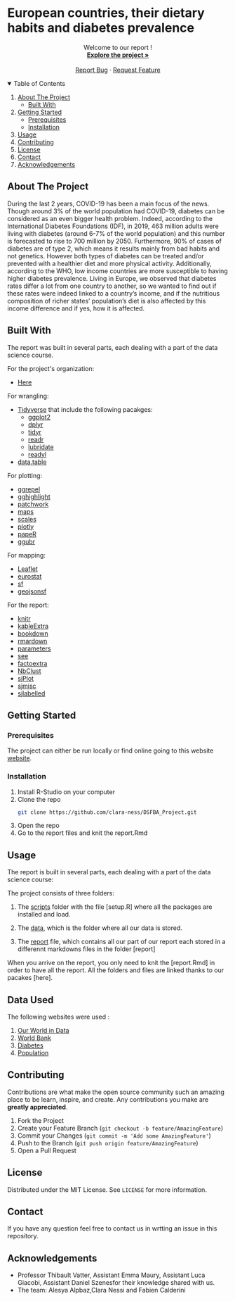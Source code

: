 # European countries, their dietary habits and diabetes prevalence
<p align="center">
    Welcome to our report !
    <br />
    <a href="https://github.com/clara-ness/DSFBA_Project/edit/main/README.md"><strong>Explore the project »</strong></a>
    <br />
    <br />
    <a href="https://github.com/clara-ness/DSFBA_Project/issues">Report Bug</a>
    ·
    <a href="https://github.com/clara-ness/DSFBA_Project/issues">Request Feature</a>

  </p>
</p>
<!-- TABLE OF CONTENTS -->
<details open="open">
  <summary>Table of Contents</summary>
  <ol>
    <li>
      <a href="#about-the-project">About The Project</a>
      <ul>
        <li><a href="#built-with">Built With</a></li>
      </ul>
    </li>
    <li>
      <a href="#getting-started">Getting Started</a>
      <ul>
        <li><a href="#prerequisites">Prerequisites</a></li>
        <li><a href="#installation">Installation</a></li>
      </ul>
    </li>
    <li><a href="#usage">Usage</a></li>
    <li><a href="#contributing">Contributing</a></li>
    <li><a href="#license">License</a></li>
    <li><a href="#contact">Contact</a></li>
    <li><a href="#acknowledgements">Acknowledgements</a></li>
  </ol>
</details>

<!-- ABOUT THE PROJECT -->
## About The Project

During the last 2 years, COVID-19 has been a main focus of the news. Though around 3% of the world population had COVID-19, diabetes can be considered as an even bigger health problem. Indeed, according to the International Diabetes Foundations (IDF), in 2019, 463 million adults were living with diabetes (around 6-7% of the world population) and this number is forecasted to rise to 700 million by 2050. Furthermore, 90% of cases of diabetes are of type 2, which means it results mainly from bad habits and not genetics. However both types of diabetes can be treated and/or prevented with a healthier diet and more physical activity. Additionally, according to the WHO, low income countries are more susceptible to having higher diabetes prevalence. Living in Europe, we observed that diabetes rates differ a lot from one country to another, so we wanted to find out if these rates were indeed linked to a country’s income, and if the nutritious composition of richer states’ population’s diet is also affected by this income difference and if yes, how it is affected. 

## Built With

The report was built in several parts, each dealing with a part of the data science course.

For the project's organization:
* [Here](https://www.rdocumentation.org/packages/here/versions/1.0.1/topics/here)

For wrangling:
* [Tidyverse](https://www.tidyverse.org/) that include the following pacakges:
  * [ggplot2](https://ggplot2.tidyverse.org/)
  * [dplyr](https://dplyr.tidyverse.org/) 
  * [tidyr](https://tidyr.tidyverse.org/) 
  * [readr](https://readr.tidyverse.org/) 
  * [lubridate](https://lubridate.tidyverse.org/) 
  * [readyl](https://readxl.tidyverse.org/) 
* [data.table](https://rstudio.github.io/DT/)

For plotting: 
* [ggrepel](https://github.com/slowkow/ggrepel)
* [gghighlight](https://cran.r-project.org/web/packages/gghighlight/vignettes/gghighlight.html)
* [patchwork](https://cran.r-project.org/web/packages/patchwork/index.html)
* [maps](https://cran.r-project.org/web/packages/maps/index.html)
* [scales](https://scales.r-lib.org/)
* [plotly](https://plotly.com/)
* [papeR](https://cran.r-project.org/web/packages/papeR/vignettes/papeR_introduction.html)
* [ggubr](https://cran.r-project.org/web/packages/ggpubr/index.html)

For mapping: 
* [Leaflet](https://rstudio.github.io/leaflet/)
* [eurostat](https://cran.r-project.org/web/packages/eurostat/index.html)
* [sf](https://cran.r-project.org/web/packages/sf/index.html)
* [geojsonsf](https://cran.r-project.org/web/packages/geojsonR/vignettes/the_geojsonR_package.html)

For the report: 

* [knitr](https://cran.r-project.org/web/packages/knitr/index.html)
* [kableExtra](https://cran.r-project.org/web/packages/kableExtra/index.html)
* [bookdown](https://bookdown.org/)
* [rmardown](https://rmarkdown.rstudio.com/)
* [parameters](https://rmarkdown.rstudio.com/lesson-6.html)
* [see](https://cran.r-project.org/web/packages/see/index.html)
* [factoextra](https://cran.r-project.org/web/packages/factoextra/index.html)
* [NbClust](https://www.rdocumentation.org/packages/NbClust/versions/3.0/topics/NbClust)
* [sjPlot](https://cran.r-project.org/web/packages/sjPlot/index.html)
* [sjmisc](https://cran.r-project.org/web/packages/sjmisc/index.html)
* [sjlabelled](https://cran.r-project.org/web/packages/sjlabelled/index.html)
                                   
<!-- GETTING STARTED -->
## Getting Started

### Prerequisites

The project can either be run locally or find online going to this website [website](https://www.iamawesome.com).

### Installation

1. Install R-Studio on your computer
2. Clone the repo
   ```sh
   git clone https://github.com/clara-ness/DSFBA_Project.git
   ```
3. Open the repo
4. Go to the report files and knit the report.Rmd
                                   
<!-- USAGE EXAMPLES -->
## Usage

The report is built in several parts, each dealing with a part of the data science course: 


The project consists of three folders: 

1) The [scripts](scripts/setup.R) folder with the file [setup.R] where all the packages are installed and load.

2) The [data](data/), which is the folder where all our data is stored.
                                   
3) The [report](report/report.Rmd) file, which contains all our part of our report each stored in a differennt markdowns files in the folder [report]
                                  
                                   
When you arrive on the report, you only need to knit the [report.Rmd] in order to have all the report. All the folders and files are linked thanks to our pacakes [here].
<!-- DATA USED -->
## Data Used

The following websites were used : 
1. [Our World in Data](https://ourworldindata.org/diet-compositions)
2. [World Bank](https://data.worldbank.org/indicator/NY.GDP.MKTP.CD?end=2020&locations=EU&start=1966&view=chart)
3. [Diabetes](https://www.ncdrisc.org/data-downloads-diabetes.html)
4. [Population](https://data.worldbank.org/indicator/SP.POP.TOTL)

<!-- CONTRIBUTING -->
## Contributing

Contributions are what make the open source community such an amazing place to be learn, inspire, and create. Any contributions you make are **greatly appreciated**.

1. Fork the Project
2. Create your Feature Branch (`git checkout -b feature/AmazingFeature`)
3. Commit your Changes (`git commit -m 'Add some AmazingFeature'`)
4. Push to the Branch (`git push origin feature/AmazingFeature`)
5. Open a Pull Request

<!-- LICENSE -->
## License

Distributed under the MIT License. See `LICENSE` for more information.

<!-- CONTACT -->
## Contact
                                   
If you have any question feel free to contact us in wrtting an issue in this repository. 

<!-- ACKNOWLEDGEMENTS -->
## Acknowledgements
*  Professor Thibault Vatter, Assistant Emma Maury, Assistant Luca Giacobi, Assistant Daniel Szenesfor their knowledge shared with us.  
*  The team: Alesya Alpbaz,Clara Nessi and Fabien Calderini                   
